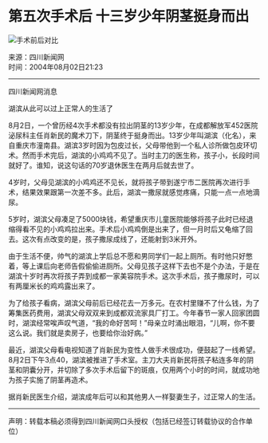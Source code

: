 # 第五次手术后 十三岁少年阴茎挺身而出

![手术前后对比](https://photo.sohu.com/20040802/Img221325254.jpg)

来源：四川新闻网  
时间：2004年08月02日21:23

---

四川新闻网消息

湖滨从此可以过上正常人的生活了

8月2日，一个曾历经4次手术都没有拉出阴茎的13岁少年，在成都解放军452医院泌尿科主任肖新民的魔术刀下，阴茎终于挺身而出。13岁少年叫湖滨（化名），来自重庆市潼南县。湖滨3岁时因为包皮过长，父母带他到一个私人诊所做包皮环切术。然而手术完后，湖滨的小鸡鸡不见了。当时主刀的医生称，孩子小，长段时间就好了。谁知，说这句话的70岁退休医生在两月后就去世了。

4岁时，父母见湖滨的小鸡鸡还不见长，就将孩子带到遂宁市二医院再次进行手术，结果效果跟第一次差不多。此后，湖滨一撒尿就感觉疼痛，只能一点一点地滴尿。

5岁时，湖滨父母凑足了5000块钱，希望重庆市儿童医院能够将孩子此时已经退缩得看不见的小鸡鸡拉出来。手术后小鸡鸡倒是出来了，但一月时后又龟缩了回去。这次有点改变的是，孩子撒尿成线了，还能射到3米开外。

由于生活不便，帅气的湖滨上学后总不愿和男同学们一起上厕所。有时他只好憋着，等上课后向老师告假偷偷进厕所。父母见孩子这样下去也不是个办法，于是在湖滨十岁时再次将孩子弄到成都一家美容院手术。这次手术后，孩子撒尿时，可以有两厘米长的鸡鸡露出来了。

为了给孩子看病，湖滨父母前后已经花去一万多元。在农村里赚不了什么钱，为了筹集医药费用，湖滨父母双双来到成都双流家具厂打工。今年春节一家人回家团圆时，湖滨经常唉声叹气道，“我的命好苦呵！”母亲立时涌出眼泪，“儿啊，你不要这么说。我们就是卖房子，也要给你治好病。”

最近，湖滨父母看电视知道了肖新民为变性人做手术很成功，便鼓起了一线希望。8月2日下午3点40，湖滨被推进了手术室。主刀大夫肖新民将孩子粘连多年的阴茎和阴囊分开，并切除了多次手术后留下的斑痕，仅用两个小时的时间，就成功地为孩子实施了阴茎再造术。

据肖新民医生介绍，湖滨成年后可以和其他男人一样娶妻生子，过正常人的生活。

---

声明：转载本稿必须得到四川新闻网口头授权（包括已经签订转载协议的合作单位）